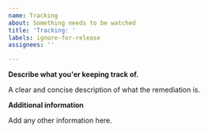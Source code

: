 ```yaml
---
name: Tracking
about: Something needs to be watched
title: 'Tracking: '
labels: ignore-for-release
assignees: ''

---
```


**Describe what you'er keeping track of.**

A clear and concise description of what the remediation is.

**Additional information**

Add any other information here.